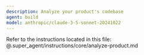 ```yaml
---
description: Analyze your product's codebase
agent: build
model: anthropic/claude-3-5-sonnet-20241022
---
```


Refer to the instructions located in this file:
@.super_agent/instructions/core/analyze-product.md